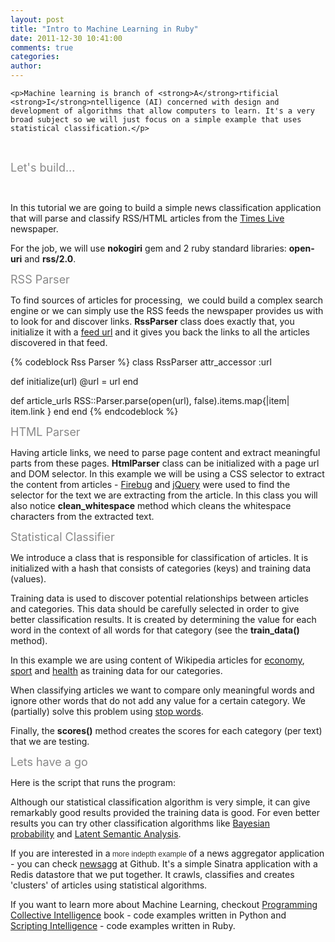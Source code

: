 ```yaml
---
layout: post
title: "Intro to Machine Learning in Ruby"
date: 2011-12-30 10:41:00
comments: true
categories:
author:
---
```



    <p>Machine learning is branch of <strong>A</strong>rtificial <strong>I</strong>ntelligence (AI) concerned with design and development of algorithms that allow computers to learn. It's a very broad subject so we will just focus on a simple example that uses statistical classification.</p>
<p>&nbsp;</p>
<p><span style="color:#888888;font-size:large;">Let's build...</span></p>
<p>&nbsp;</p>
<p>In this tutorial we are going to build a simple news classification application that will parse and classify RSS/HTML&nbsp;articles from the&nbsp;<a href="http://www.timeslive.co.za/" title="Times Live newspaper">Times Live</a> newspaper.</p>
<p>For the job, we will use <strong>nokogiri</strong> gem and 2 ruby standard libraries: <strong>open-uri</strong> and <strong>rss/2.0</strong>.</p>
<p><span style="font-size:large;color:#888888;">RSS Parser</span></p>
<p>To find sources of articles for processing, &nbsp;we could build a complex search engine or we can simply use the RSS feeds the newspaper provides us with to look for and discover links. <strong>RssParser</strong> class does exactly that, you initialize it with a <a href="http://avusa.feedsportal.com/c/33051/f/534658/index.rss" title="Times Live feed">feed url</a> and it gives you back the links to all the articles discovered in that feed.</p>

{% codeblock Rss Parser %}
class RssParser
  attr_accessor :url

  def initialize(url)
    @url = url
  end

  def article_urls
    RSS::Parser.parse(open(url), false).items.map{|item| item.link }
  end
end
{% endcodeblock %}

<p><span style="font-size:large;color:#888888;">HTML Parser</span></p>
<p>Having article links, we need to parse page content and extract meaningful parts from these pages. <strong>HtmlParser</strong> class can be initialized with a page url and DOM selector. In this example we will be using a CSS selector to extract the content from articles - <a href="http://getfirebug.com/" title="Firebug">Firebug</a> and <a href="http://jquery.com/" title="jQuery">jQuery</a> were used to find the selector for the text we are extracting from the article. In this class you will also notice <strong>clean_whitespace</strong> method which cleans the whitespace characters from the extracted text.</p>
<p>

</p>
<p><span style="font-size:large;color:#888888;">Statistical Classifier</span></p>
<p>We introduce a class that is responsible for classification of articles. It is initialized with a hash that consists of categories (keys) and training data (values).</p>
<p>Training data is used to discover <span class="st">potential relationships between articles and categories. This data should be carefully selected in order to give better classification results. It is created by determining the value for each word in the context of all words for that category (see the&nbsp;<strong>train_data()</strong> method). </span></p>
<p><span class="st">In this example we are using </span><span class="st">content of </span><span class="st">Wikipedia articles for</span><span class="st"> <a href="http://en.wikipedia.org/wiki/Economy" title="Economy Wikipedia">economy</a>, <a href="http://en.wikipedia.org/wiki/Sport" title="Sport Wikipedia">sport</a> and <a href="http://en.wikipedia.org/wiki/Health" title="Health Wikipedia">health</a></span><span class="st"> </span><span class="st">as training data&nbsp;for our </span><span class="st">categories</span><span class="st">.</span></p>
<p><span class="st">When classifying articles we want to compare only meaningful words and ignore other words </span><span class="st">that do not add any value for a certain category.</span><span class="st">&nbsp;We (partially) solve this problem using&nbsp;<a href="https://gist.github.com/1534053" title="Stop words">stop words</a>.</span></p>
<p>Finally, the&nbsp;<strong>scores()</strong> method creates the scores for each category (per text) that we are testing.</p>
<p>

</p>
<p><span style="font-size:large;color:#888888;">Lets have a go</span></p>
<p>Here is the script that runs the program:</p>
<p>

</p>
<p>Although our statistical classification algorithm is very simple, it can give remarkably good results provided the training data is good. For even better results you can try other classification algorithms like <a href="http://en.wikipedia.org/wiki/Bayesian_probability" title="Bayesian probability">Bayesian probability</a>&nbsp;and&nbsp;<a href="http://en.wikipedia.org/wiki/Latent_semantic_analysis" title="Latent Semantic Analysis">Latent Semantic Analysis</a>.</p>
<p>If you are interested in a<span style="color:#333333;font-family:Lucida Grande, verdana, arial, helvetica, sans-serif;font-size:12px;font-style:normal;font-variant:normal;font-weight:normal;letter-spacing:normal;line-height:normal;text-align:left;text-indent:0;background-color:#ffffff;display:inline!important;float:none;"><span> </span></span><span style="color:#333333;font-family:Lucida Grande, verdana, arial, helvetica, sans-serif;font-size:12px;font-style:normal;font-variant:normal;font-weight:normal;letter-spacing:normal;line-height:normal;text-align:left;text-indent:0;background-color:#ffffff;display:inline!important;float:none;">more indepth example </span>of a news aggregator application - you can check <a href="https://github.com/siyelo/newsagg" title="NewsAgg application at Github">newsagg</a> at Github. It's a simple Sinatra application with a Redis datastore that we put together. It crawls, classifies and creates 'clusters' of articles using statistical algorithms.</p>
<p>If you want to learn more about Machine Learning, checkout <a href="http://shop.oreilly.com/product/9780596529321.do" title="Programming Collective Intelligence">Programming Collective Intelligence</a> book - code examples written in Python and <a href="http://www.apress.com/9781430223511" title="Scripting Intelilgence">Scripting Intelligence</a> - code examples written in Ruby.</p>

